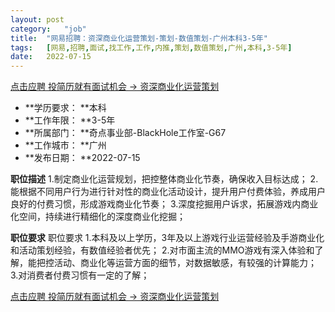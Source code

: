 ```yaml
---
layout:	post
category:	"job"
title:	"网易招聘：资深商业化运营策划-策划-数值策划-广州本科3-5年"
tags:	[网易,招聘,面试,找工作,工作,内推,策划,数值策划,广州,本科,3-5年]
date:	2022-07-15
---
```


[点击应聘 投简历就有面试机会 -> 资深商业化运营策划](http://mobile.bole.netease.com/bole/boleDetail?id=31456&employeeId=346f03c3cda5f04c&key=all)



- **学历要求： **本科
- **工作年限： **3-5年
- **所属部门： **奇点事业部-BlackHole工作室-G67
- **工作城市： **广州
- **发布日期： **2022-07-15



**职位描述**
1.制定商业化运营规划，把控整体商业化节奏，确保收入目标达成；
2.能根据不同用户行为进行针对性的商业化活动设计，提升用户付费体验，养成用户良好的付费习惯，形成游戏商业化节奏；
3.深度挖掘用户诉求，拓展游戏内商业化空间，持续进行精细化的深度商业化挖掘；



**职位要求**
职位要求
1.本科及以上学历，3年及以上游戏行业运营经验及手游商业化和活动策划经验，有数值经验者优先；
2.对市面主流的MMO游戏有深入体验和了解，能把控活动、商业化等运营方面的细节，对数据敏感，有较强的计算能力；
3.对消费者付费习惯有一定的了解；



[点击应聘 投简历就有面试机会 -> 资深商业化运营策划](http://mobile.bole.netease.com/bole/boleDetail?id=31456&employeeId=346f03c3cda5f04c&key=all)